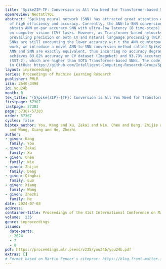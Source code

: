 ```yaml
---
title: 'SpikeZIP-TF: Conversion is All You Need for Transformer-based SNN'
openreview: NeotatlYOL
abstract: 'Spiking neural network (SNN) has attracted great attention due to its characteristic
  of high efficiency and accuracy. Currently, the ANN-to-SNN conversion methods can
  obtain ANN on-par accuracy SNN with ultra-low latency (8 time-steps) in CNN structure
  on computer vision (CV) tasks. However, as Transformer-based networks have achieved
  prevailing precision on both CV and natural language processing (NLP), the Transformer-based
  SNNs are still encounting the lower accuracy w.r.t the ANN counterparts. In this
  work, we introduce a novel ANN-to-SNN conversion method called SpikeZIP-TF, where
  ANN and SNN are exactly equivalent, thus incurring no accuracy degradation. SpikeZIP-TF
  achieves 83.82% accuracy on CV dataset (ImageNet) and 93.79% accuracy on NLP dataset
  (SST-2), which are higher than SOTA Transformer-based SNNs. The code is available
  in GitHub: https://github.com/Intelligent-Computing-Research-Group/SpikeZIP_transformer'
layout: inproceedings
series: Proceedings of Machine Learning Research
publisher: PMLR
issn: 2640-3498
id: you24b
month: 0
tex_title: "{S}pike{ZIP}-{TF}: Conversion is All You Need for Transformer-based {SNN}"
firstpage: 57367
lastpage: 57383
page: 57367-57383
order: 57367
cycles: false
bibtex_author: You, Kang and Xu, Zekai and Nie, Chen and Deng, Zhijie and Guo, Qinghai
  and Wang, Xiang and He, Zhezhi
author:
- given: Kang
  family: You
- given: Zekai
  family: Xu
- given: Chen
  family: Nie
- given: Zhijie
  family: Deng
- given: Qinghai
  family: Guo
- given: Xiang
  family: Wang
- given: Zhezhi
  family: He
date: 2024-07-08
address:
container-title: Proceedings of the 41st International Conference on Machine Learning
volume: '235'
genre: inproceedings
issued:
  date-parts:
  - 2024
  - 7
  - 8
pdf: https://proceedings.mlr.press/v235/you24b/you24b.pdf
extras: []
# Format based on Martin Fenner's citeproc: https://blog.front-matter.io/posts/citeproc-yaml-for-bibliographies/
---
```

